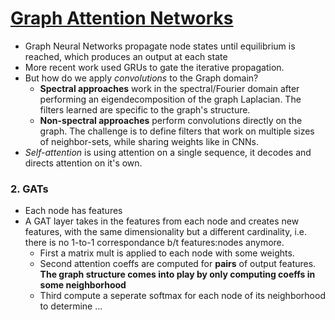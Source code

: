 # [Graph Attention Networks]()
  - Graph Neural Networks propagate node states until equilibrium is reached, which produces an output at each state
  - More recent work used GRUs to gate the iterative propagation.
  - But how do we apply *convolutions* to the Graph domain?
    - **Spectral approaches** work in the spectral/Fourier domain after performing an eigendecomposition of the graph Laplacian. The filters learned are specific to the graph's structure.
    - **Non-spectral approaches** perform convolutions directly on the graph. The challenge is to define filters that work on multiple sizes of neighbor-sets, while sharing weights like in CNNs.
  - *Self-attention* is using attention on a single sequence, it decodes and directs attention on it's own.
  
### 2. GATs
  - Each node has features
  - A GAT layer takes in the features from each node and creates new features, with the same dimensionality but a different cardinality, i.e. there is no 1-to-1 correspondance b/t features:nodes anymore.
    - First a matrix mult is applied to each node with some weights.
    - Second attention coeffs are computed for __pairs__ of output features. **The graph structure comes into play by only computing coeffs in some neighborhood**
    - Third compute a seperate softmax for each node of its neighborhood to determine ...

